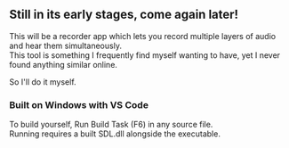 ## Still in its early stages, come again later!

This will be a recorder app which lets you record multiple layers of audio and hear them simultaneously. \
This tool is something I frequently find myself wanting to have, yet I never found anything similar online.

So I'll do it myself.

### Built on Windows with VS Code

To build yourself, Run Build Task (F6) in any source file. \
Running requires a built SDL.dll alongside the executable.